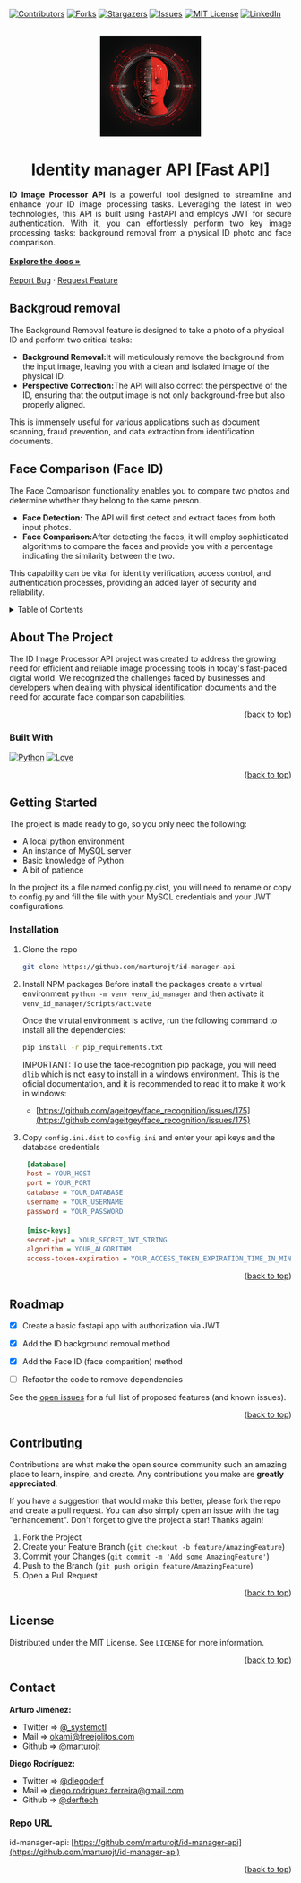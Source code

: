 <a name="readme-top"></a>

<!-- PROJECT SHIELDS -->
[![Contributors][contributors-shield]][contributors-url]
[![Forks][forks-shield]][forks-url]
[![Stargazers][stars-shield]][stars-url]
[![Issues][issues-shield]][issues-url]
[![MIT License][license-shield]][license-url]
[![LinkedIn][linkedin-shield]][linkedin-url]

<!-- PROJECT LOGO -->
<br />
<div align="center">
  <a href="https://github.com/marturojt/id-manager-api">
    <img src="images/logo-ai-id-manager.png" alt="Logo" width="180" height="180">
  </a>

  <h1 align="center">Identity manager API [Fast API]</h1>

  <p align="justify">
    <strong>ID Image Processor API</strong> is a powerful tool designed to streamline and enhance your ID image processing tasks. Leveraging the latest in web technologies, this API is built using FastAPI and employs JWT for secure authentication. With it, you can effortlessly perform two key image processing tasks: background removal from a physical ID photo and face comparison.
    <br />
    <br />
    <a href="https://github.com/marturojt/id-manager-api"><strong>Explore the docs »</strong></a>
    <br />
    <br />
    <!-- <a href="https://github.com/marturojt/id-manager-api">View Demo</a> -->
    <!-- · -->
    <a href="https://github.com/marturojt/id-manager-api/issues">Report Bug</a>
    ·
    <a href="https://github.com/marturojt/id-manager-api/issues">Request Feature</a>
  </p>
</div>

<h2>Backgroud removal</h2>

<div>
    <p>
        The Background Removal feature is designed to take a photo of a physical ID and perform two critical tasks:
    </p>
    <ul>
        <li><strong>Background Removal:</strong>It will meticulously remove the background from the input image, leaving you with a clean and isolated image of the physical ID.</li>
        <li><strong>Perspective Correction:</strong>The API will also correct the perspective of the ID, ensuring that the output image is not only background-free but also properly aligned.</li>
    </ul>
    <p>
      This is immensely useful for various applications such as document scanning, fraud prevention, and data extraction from identification documents.
    </p>
</div>

<h2>Face Comparison (Face ID)</h2>

<div>
    <p>
        The Face Comparison functionality enables you to compare two photos and determine whether they belong to the same person.
    </p>
    <ul>
        <li><strong>Face Detection:</strong> The API will first detect and extract faces from both input photos.</li>
        <li><strong>Face Comparison:</strong>After detecting the faces, it will employ sophisticated algorithms to compare the faces and provide you with a percentage indicating the similarity between the two.</li>
    </ul>
    <p>
      This capability can be vital for identity verification, access control, and authentication processes, providing an added layer of security and reliability.
    </p>
</div>



<!-- TABLE OF CONTENTS -->
<details>
  <summary>Table of Contents</summary>
  <ol>
    <li>
      <a href="#about-the-project">About The Project</a>
      <ul>
        <li><a href="#built-with">Built With</a></li>
      </ul>
    </li>
    <li><a href="#getting-started">Getting Started</a></li>
    <li><a href="#roadmap">Roadmap</a></li>
    <li><a href="#contributing">Contributing</a></li>
    <li><a href="#license">License</a></li>
    <li><a href="#contact">Contact</a></li>
  </ol>
</details>



<!-- ABOUT THE PROJECT -->
## About The Project

<!-- [![Product Name Screen Shot][product-screenshot]](https://example.com) -->

The ID Image Processor API project was created to address the growing need for efficient and reliable image processing tools in today's fast-paced digital world. We recognized the challenges faced by businesses and developers when dealing with physical identification documents and the need for accurate face comparison capabilities.


<p align="right">(<a href="#readme-top">back to top</a>)</p>



### Built With

[![Python][Python.org]][Python-url]
[![Love][LoveBadge]][Python-url]


<p align="right">(<a href="#readme-top">back to top</a>)</p>



<!-- GETTING STARTED -->
## Getting Started

The project is made ready to go, so you only need the following:

- A local python environment
- An instance of MySQL server
- Basic knowledge of Python
- A bit of patience

In the project its a file named config.py.dist, you will need to rename or copy to config.py and fill the file with your MySQL credentials and your JWT configurations.

### Installation

1. Clone the repo
   ```sh
   git clone https://github.com/marturojt/id-manager-api
   ```

2. Install NPM packages
   Before install the packages create a virtual environment `python -m venv venv_id_manager` and then activate it `venv_id_manager/Scripts/activate`

   Once the virutal environment is active, run the following command to install all the dependencies:
  
   ```sh
   pip install -r pip_requirements.txt
   ```

   IMPORTANT: To use the face-recognition pip package, you will need `dlib` which is not easy to install in a windows environment. This is the oficial documentation, and it is recommended to read it to make it work in windows:
   - [https://github.com/ageitgey/face_recognition/issues/175](https://github.com/ageitgey/face_recognition/issues/175)
  
3. Copy `config.ini.dist` to `config.ini` and enter your api keys and the database credentials
   ```ini
    [database]
    host = YOUR_HOST
    port = YOUR_PORT
    database = YOUR_DATABASE
    username = YOUR_USERNAME
    password = YOUR_PASSWORD

    [misc-keys]
    secret-jwt = YOUR_SECRET_JWT_STRING
    algorithm = YOUR_ALGORITHM
    access-token-expiration = YOUR_ACCESS_TOKEN_EXPIRATION_TIME_IN_MINUTES
   ```

<p align="right">(<a href="#readme-top">back to top</a>)</p>


<!-- ROADMAP -->
## Roadmap

- [x] Create a basic fastapi app with authorization via JWT
- [x] Add the ID background removal method
- [x] Add the Face ID (face comparition) method
- [ ] Refactor the code to remove dependencies



See the [open issues](https://github.com/marturojt/id-manager-api/issues) for a full list of proposed features (and known issues).

<p align="right">(<a href="#readme-top">back to top</a>)</p>



<!-- CONTRIBUTING -->
## Contributing

Contributions are what make the open source community such an amazing place to learn, inspire, and create. Any contributions you make are **greatly appreciated**.

If you have a suggestion that would make this better, please fork the repo and create a pull request. You can also simply open an issue with the tag "enhancement".
Don't forget to give the project a star! Thanks again!

1. Fork the Project
2. Create your Feature Branch (`git checkout -b feature/AmazingFeature`)
3. Commit your Changes (`git commit -m 'Add some AmazingFeature'`)
4. Push to the Branch (`git push origin feature/AmazingFeature`)
5. Open a Pull Request

<p align="right">(<a href="#readme-top">back to top</a>)</p>



<!-- LICENSE -->
## License

Distributed under the MIT License. See `LICENSE` for more information.

<p align="right">(<a href="#readme-top">back to top</a>)</p>



<!-- CONTACT -->
## Contact

**Arturo Jiménez:**
 - Twitter => [@_systemctl](https://twitter.com/_systemctl)
 - Mail => okami@freejolitos.com
 - Github => [@marturojt](https://github.com/marturojt)


**Diego Rodríguez:**
 - Twitter => [@diegoderf](https://twitter.com/diegoderf)
 - Mail => diego.rodriguez.ferreira@gmail.com
 - Github => [@derftech](https://github.com/derftech)



### Repo URL
id-manager-api: [https://github.com/marturojt/id-manager-api](https://github.com/marturojt/id-manager-api)

<p align="right">(<a href="#readme-top">back to top</a>)</p>





<!-- MARKDOWN LINKS & IMAGES -->
<!-- https://www.markdownguide.org/basic-syntax/#reference-style-links -->
[contributors-shield]: https://img.shields.io/github/contributors/marturojt/id-manager-api?style=for-the-badge
[contributors-url]: https://github.com/marturojt/id-manager-api/graphs/contributors
[forks-shield]: https://img.shields.io/github/forks/marturojt/id-manager-api?style=for-the-badge
[forks-url]: https://github.com/marturojt/id-manager-api/network/members
[stars-shield]: https://img.shields.io/github/stars/marturojt/id-manager-api?style=for-the-badge
[stars-url]: https://github.com/marturojt/id-manager-api/stargazers
[issues-shield]: https://img.shields.io/github/issues/marturojt/id-manager-api?style=for-the-badge
[issues-url]: https://github.com/marturojt/id-manager-api/issues
[license-shield]: https://img.shields.io/github/license/marturojt/id-manager-api?style=for-the-badge
[license-url]: https://github.com/marturojt/id-manager-api/blob/dev/LICENSE
[linkedin-shield]: https://img.shields.io/badge/-LinkedIn-black.svg?style=for-the-badge&logo=linkedin&colorB=555
[linkedin-url]: https://www.linkedin.com/in/marturojt
[product-screenshot]: images/screenshot.png
[Next.js]: https://img.shields.io/badge/next.js-000000?style=for-the-badge&logo=nextdotjs&logoColor=white
[Next-url]: https://nextjs.org/
[React.js]: https://img.shields.io/badge/React-20232A?style=for-the-badge&logo=react&logoColor=61DAFB
[React-url]: https://reactjs.org/
[Vue.js]: https://img.shields.io/badge/Vue.js-35495E?style=for-the-badge&logo=vuedotjs&logoColor=4FC08D
[Vue-url]: https://vuejs.org/
[Angular.io]: https://img.shields.io/badge/Angular-DD0031?style=for-the-badge&logo=angular&logoColor=white
[Angular-url]: https://angular.io/
[Svelte.dev]: https://img.shields.io/badge/Svelte-4A4A55?style=for-the-badge&logo=svelte&logoColor=FF3E00
[Svelte-url]: https://svelte.dev/
[Laravel.com]: https://img.shields.io/badge/Laravel-FF2D20?style=for-the-badge&logo=laravel&logoColor=white
[Laravel-url]: https://laravel.com
[Bootstrap.com]: https://img.shields.io/badge/Bootstrap-563D7C?style=for-the-badge&logo=bootstrap&logoColor=white
[Bootstrap-url]: https://getbootstrap.com
[JQuery.com]: https://img.shields.io/badge/jQuery-0769AD?style=for-the-badge&logo=jquery&logoColor=white
[JQuery-url]: https://jquery.com
[Python.org]: https://img.shields.io/badge/Python-3776AB?style=for-the-badge&logo=python&logoColor=white
[Python-url]: https://python.org/
[LoveBadge]: https://img.shields.io/static/v1?label=❤️&message=Love&style=for-the-badge&color=red
[Love-url]: https://freejolitos.com